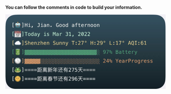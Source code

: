 **You can follow the comments in code to build your information.**


![image](https://github.com/tai78nan/ios-scriptable-widget/blob/main/example.jpg)
